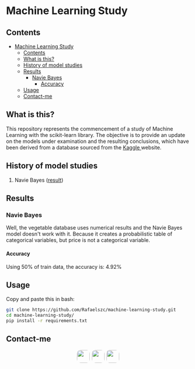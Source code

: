 # Machine Learning Study
## Contents
- [Machine Learning Study](#machine-learning-study)
  - [Contents](#contents)
  - [What is this?](#what-is-this)
  - [History of model studies](#history-of-model-studies)
  - [Results](#results)
    - [Navie Bayes](#navie-bayes)
      - [Accuracy](#accuracy)
  - [Usage](#usage)
  - [Contact-me](#contact-me)

## What is this?

This repository represents the commencement of a study of Machine Learning with the scikit-learn library. The objective is to provide an update on the models under examination and the resulting conclusions, which have been derived from a database sourced from the <a href="https://www.kaggle.com/datasets/sudipsamanta35/vegetable-market"> Kaggle </a> website.


## History of model studies

1. Navie Bayes ([result](#navie-bayes))

## Results
### Navie Bayes
Well, the vegetable database uses numerical results and the Navie Bayes model doesn't work with it. Because it creates a probabilistic table of categorical variables, but price is not a categorical variable.

#### Accuracy
Using 50% of train data, the accuracy is: 4.92%

## Usage
Copy and paste this in bash:

```bash
git clone https://github.com/Rafaelszc/machine-learning-study.git
cd machine-learning-study/
pip install -r requirements.txt
```

## Contact-me

<div class="contact-images" align=center>
    <a href="https://github.com/Rafaelszc"><img src="https://img.shields.io/badge/GitHub-100000?style=for-the-badge&logo=github&logoColor=white%22" style="border-radius: 10px; height: 35px; padding-right: 2px;"></a>
    <a href="mailto:rafaelbjj84@gmail.com"><img src="https://img.shields.io/badge/GMAIL-100000?style=for-the-badge&logo=gmail&logoColor=red" style="border-radius: 10px; height: 35px"></a>
    <a href="https://www.linkedin.com/in/rafael-souza-5461762b8"><img src="https://img.shields.io/badge/LINKEDIN-100000?style=for-the-badge&logo=linkedin&logoColor=blue" style="border-radius: 10px; height: 35px; padding-left: 2px;"></a>
</div>